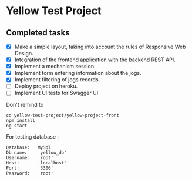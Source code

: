 # Yellow Test Project

## Completed tasks
- [x] Make a simple layout, taking into account the rules of Responsive Web Design.
- [x] Integration of the frontend application with the backend REST API.
- [x] Implement a mechanism session.
- [x] Implement form entering information about the jogs.
- [x] Implement filtering of jogs records.
- [ ] Deploy project on heroku.
- [ ] Implement UI tests for Swagger UI

Don't remind to
```
cd yellow-test-project/yellow-project-front
npm install
ng start
```
For testing database :
````
Database:   MySql
Db name:    'yellow_db'
Username:   'root'
Host:       'localhost'
Port:       '3306'
Password:   'root'
````
